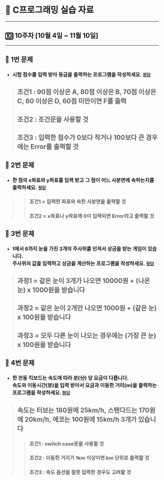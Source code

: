 # 📝 C프로그래밍 실습 자료
<hr/>

## 🔟 10주차 [10월 4일 ~ 11월 10일]
<hr/>

## 📖 1번 문제
- ### 시험 점수를 입력 받아 등급을 출력하는 프로그램을 작성하세요. [`정답`](./practice_1.c)
> ## 조건1 : 90점 이상은 A, 80점 이상은 B, 70점 이상은 C, 60 이상은 D, 60점 미만이면 F를 출력
> ## 조건2 : 조건문을 사용할 것
> ## 조건3 : 입력한 점수가 0보다 작거나 100보다 큰 경우에는 Error를 출력할 것

## 📖 2번 문제
- ### 한 점의 x좌표와 y좌표를 입력 받고 그 점이 어느 사분면에 속하는지를 출력하세요. [`정답`](./practice_2.c)
>> ### 조건1 = 입력한 좌표와 속한 사분면을 출력할 것
>> ### 조건2 = x좌표나 y좌표에 0이 입력되면 Error라고 출력할 것

## 📖 3번 문제
- ### 1에서 6까지 눈을 가진 3개의 주사위를 던져서 상금을 받는 게임이 있습니다.<br>주사위의 값을 입력하고 상금을 계산하는 프로그램을 작성하세요. [`정답`](./practice_3.c)
> ## 과정1 = 같은 눈이 3개가 나오면 10000원 + (나온 눈) x 1000원을 받습니다
> ## 과정2 = 같은 눈이 2개만 나오면 1000원 + (같은 눈) x 100원을 받습니다
> ## 과정3 = 모두 다른 눈이 나오는 경우에는 (가장 큰 눈) x 100원을 받습니다

## 📖 4번 문제
- ### 한 전동 킥보드는 속도에 따라 분(分) 당 요금이 다릅니다.<br>속도와 이동시간(분)을 입력 받아서 요금과 이동한 거리(m)을 출력하는 프로그램을 작성하세요. [`정답`](./practice_4.c)
> ## 속도는 터보는 180원에 25km/h, 스탠다드는 170원에 20km/h, 에코는 100원에 15km/h 3개가 있습니다
>> ### 조건1 : switch case문을 사용할 것
>> ### 조건2 : 이동한 거리가 1km 이상이면 km 단위로 출력할 것
>> ### 조건3 : 속도 옵션을 잘못 입력한 경우도 고려할 것